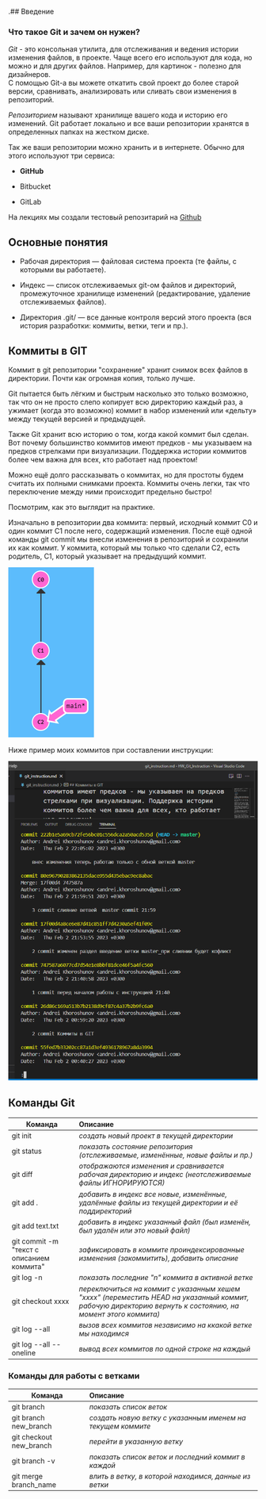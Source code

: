.## Введение
### Что такое Git и зачем он нужен?

*Git* - это консольная утилита, для отслеживания и ведения истории изменения файлов, в проекте. Чаще всего его используют для кода, но можно и для других файлов. Например, для картинок - полезно для дизайнеров.    
С помощью Git-a вы можете откатить свой проект до более старой версии, сравнивать, анализировать или сливать свои изменения в репозиторий.

*Репозиторием* называют хранилище вашего кода и историю его изменений. Git работает локально и все ваши репозитории хранятся в определенных папках на жестком диске.

Так же ваши репозитории можно хранить и в интернете. Обычно для этого используют три сервиса:

+ **GitHub**

+ Bitbucket

+ GitLab

На лекциях мы создали тестовый репозитарий на [Github](https://github.com/AndreiKhoroshunov?tab=repositories "нажмите здесь для перехода")

## Основные понятия

+ Рабочая директория — файловая система проекта (те файлы, с которыми вы работаете).

+ Индекс — список отслеживаемых git-ом файлов и директорий, промежуточное хранилище изменений (редактирование, удаление отслеживаемых файлов).

+ Директория .git/ — все данные контроля версий этого проекта (вся история разработки: коммиты, ветки, теги и пр.).

## Коммиты в GIT

Коммит в git репозитории "сохранение" хранит снимок всех файлов в директории. Почти как огромная копия, только лучше.

Git пытается быть лёгким и быстрым насколько это только возможно, так что он не просто слепо копирует всю директорию каждый раз, а ужимает (когда это возможно) коммит в набор изменений или «дельту» между текущей версией и предыдущей.

Также Git хранит всю историю о том, когда какой коммит был сделан. Вот почему большинство коммитов имеют предков - мы указываем на предков стрелками при визуализации. Поддержка истории коммитов более чем важна для всех, кто работает над проектом!

Можно ещё долго рассказывать о коммитах, но для простоты будем считать их полными снимками проекта. Коммиты очень легки, так что переключение между ними происходит предельно быстро!

Посмотрим, как это выглядит на практике.

Изначально в репозитории два коммита: первый, исходный коммит С0 и один коммит С1 после него, содержащий изменения. После ещё одной команды git commit мы внесли изменения в репозиторий и сохранили их как коммит. У коммита, который мы только что сделали C2, есть родитель, С1, который указывает на предыдущий коммит.

![commit](2023-02-02_00-50-55.png "визуализация небольшого git репозитория")

Ниже пример моих коммитов при составлении инструкции:

![скриншот моих коммитов](2023-02-02_22-05-30.png "мои коммиты")

## Команды Git


| Команда | Описание |
|--------|:---|
|git init |*создать новый проект в текущей директории*|
|git status|*показать состояние репозитория (отслеживаемые, изменённые, новые файлы и пр.)*|
|git diff |*отображаются изменения и сравнивается рабочая директорию и индекс (неотслеживаемые файлы ИГНОРИРУЮТСЯ)*|
|git add . |*добавить в индекс все новые, изменённые, удалённые файлы из текущей директории и её поддиректорий*|
|git add text.txt|*добавить в индекс указанный файл (был изменён, был удалён или это новый файл)*|
|git commit -m "текст с описанием коммита"| *зафиксировать в коммите проиндексированные изменения (закоммитить), добавить описание*|
|git log -n|*показать последние "n" коммита в активной ветке*|
|git checkout xxxx|*переключиться на коммит с указанным хешем "xxxx" (переместить HEAD на указанный коммит, рабочую директорию вернуть к состоянию, на момент этого коммита)*|
|git log --all|*вызов всех коммитов независимо на ккакой ветке мы находимся*|
|git log --all --oneline| *вывод всех коммитов по одной строке на каждый*

### Команды для работы с ветками

| Команда | Описание |
|--------|:---|
|git branch| *показать список веток*|
|git branch new_branch|*создать новую ветку с указанным именем на текущем коммите*|
|git checkout new_branch |*перейти в указанную ветку*|
|git branch -v|*показать список веток и последний коммит в каждой*|
|git merge branch_name|*влить в ветку, в которой находимся, данные из ветки*|